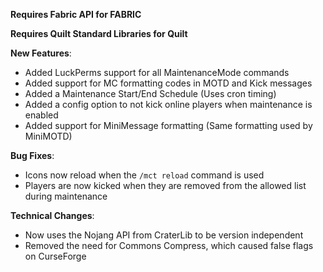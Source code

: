 **Requires Fabric API for FABRIC**

**Requires Quilt Standard Libraries for Quilt**

**New Features**:

- Added LuckPerms support for all MaintenanceMode commands
- Added support for MC formatting codes in MOTD and Kick messages
- Added a Maintenance Start/End Schedule (Uses cron timing)
- Added a config option to not kick online players when maintenance is enabled
- Added support for MiniMessage formatting (Same formatting used by MiniMOTD)

**Bug Fixes**:

- Icons now reload when the `/mct reload` command is used
- Players are now kicked when they are removed from the allowed list during maintenance

**Technical Changes**:

- Now uses the Nojang API from CraterLib to be version independent
- Removed the need for Commons Compress, which caused false flags on CurseForge
